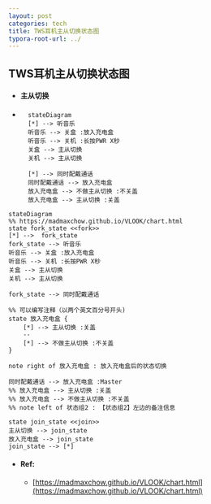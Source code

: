 ```yaml
---
layout: post
categories: tech
title: TWS耳机主从切换状态图
typora-root-url: ../
---
```

## TWS耳机主从切换状态图

- #### 主从切换

- ```mermaid
	stateDiagram
	[*] --> 听音乐
	听音乐 --> 关盒 :放入充电盒
	听音乐 --> 关机 :长按PWR X秒
	关盒 --> 主从切换
	关机 --> 主从切换
	
	[*] --> 同时配戴通话 
	同时配戴通话 --> 放入充电盒
	放入充电盒 --> 不做主从切换 :不关盖
	放入充电盒 --> 主从切换 :关盖
	```

```mermaid
stateDiagram
%% https://madmaxchow.github.io/VLOOK/chart.html
state fork_state <<fork>>
[*] -->  fork_state
fork_state --> 听音乐
听音乐 --> 关盒 :放入充电盒
听音乐 --> 关机 :长按PWR X秒
关盒 --> 主从切换
关机 --> 主从切换

fork_state --> 同时配戴通话

%% 可以编写注释（以两个英文百分号开头)
state 放入充电盒 {
    [*] --> 主从切换 :关盖
    --
    [*] --> 不做主从切换 :不关盖
}

note right of 放入充电盒 : 放入充电盒后的状态切换

同时配戴通话 --> 放入充电盒 :Master
%% 放入充电盒 --> 主从切换 :关盖
%% 放入充电盒 --> 不做主从切换 :不关盖
%% note left of 状态组2 : 【状态组2】左边的备注信息

state join_state <<join>>
主从切换 --> join_state
放入充电盒 --> join_state
join_state --> [*]

```

- #### Ref:

	- [https://madmaxchow.github.io/VLOOK/chart.html](https://madmaxchow.github.io/VLOOK/chart.html)